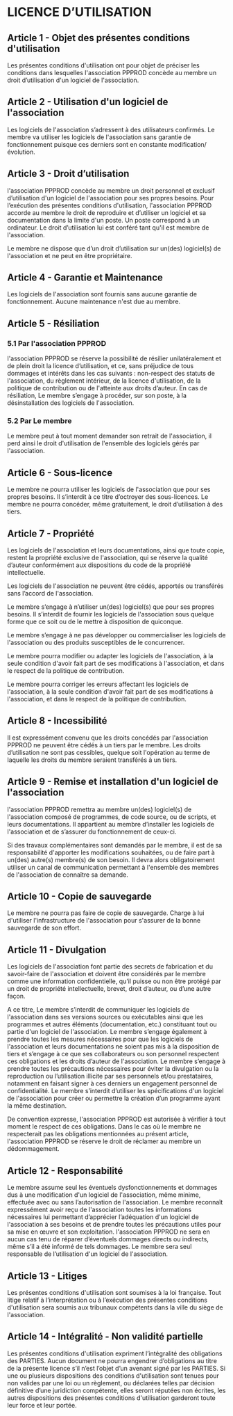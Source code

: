 # LICENCE D’UTILISATION

## Article 1 - Objet des présentes conditions d'utilisation

Les présentes conditions d'utilisation ont pour objet de préciser les conditions dans lesquelles l'association PPPROD concède au membre un droit d’utilisation d'un logiciel de l'association.


## Article 2 - Utilisation d'un logiciel de l'association

Les logiciels de l'association s’adressent à des utilisateurs confirmés. Le membre va utiliser les logiciels de l'association sans garantie de fonctionnement puisque ces derniers sont en constante modification/évolution.

## Article 3 - Droit d’utilisation

l'association PPPROD concède au membre un droit personnel et exclusif d’utilisation d'un logiciel de l'association pour ses propres besoins. Pour l’exécution des présentes conditions d'utilisation, l'association PPPROD accorde au membre le droit de reproduire et d’utiliser un logiciel et sa documentation dans la limite d'un poste. Un poste correspond à un ordinateur. Le droit d’utilisation lui est conféré tant qu'il est membre de l'association.

Le membre ne dispose que d’un droit d’utilisation sur un(des) logiciel(s) de l'association et ne peut en être propriétaire.

## Article 4 - Garantie et Maintenance

Les logiciels de l'association sont fournis sans aucune garantie de fonctionnement. Aucune maintenance n'est due au membre.

## Article 5 - Résiliation

### 5.1 Par l'association PPPROD

l'association PPPROD se réserve la possibilité de résilier unilatéralement et de plein droit la licence d’utilisation, et ce, sans préjudice de tous dommages et intérêts dans les cas suivants : non-respect des statuts de l'association, du règlement intérieur, de la licence d'utilisation, de la politique de contribution ou de l'atteinte aux droits d’auteur. En cas de résiliation, Le membre s’engage à procéder, sur son poste, à la désinstallation des logiciels de l'association.
    

### 5.2 Par Le membre

Le membre peut à tout moment demander son retrait de l'association, il perd ainsi le droit d'utilisation de l'ensemble des logiciels gérés par l'association.


## Article 6 - Sous-licence

Le membre ne pourra utiliser les logiciels de l'association que pour ses propres besoins. Il s’interdit à ce titre d’octroyer des sous-licences. Le membre ne pourra concéder, même gratuitement, le droit d’utilisation à des tiers.

## Article 7 - Propriété

Les logiciels de l'association et leurs documentations, ainsi que toute copie, restent la propriété exclusive de l'association, qui se réserve la qualité d’auteur conformément aux dispositions du code de la propriété intellectuelle.

Les logiciels de l'association ne peuvent être cédés, apportés ou transférés sans l’accord de l'association. 

Le membre s’engage à n’utiliser un(des) logiciel(s) que pour ses propres besoins. Il s’interdit de fournir les logiciels de l'association sous quelque forme que ce soit ou de le mettre à disposition de quiconque.
    
Le membre s’engage à ne pas développer ou commercialiser les logiciels de l'association  ou des produits susceptibles de le concurrencer.
    
Le membre pourra modifier ou adapter les logiciels de l'association, à la seule condition d'avoir fait part de ses modifications à l'association, et dans le respect de la politique de contribution.
    
Le membre pourra corriger les erreurs affectant les logiciels de l'association, à la seule condition d'avoir fait part de ses modifications à l'association, et dans le respect de la politique de contribution.
    
## Article 8 - Incessibilité

Il est expressément convenu que les droits concédés par l'association PPPROD ne peuvent être cédés à un tiers par le membre. Les droits d’utilisation ne sont pas cessibles, quelque soit l'opération au terme de laquelle les droits du membre seraient transférés à un tiers.

## Article 9 - Remise et installation d'un logiciel de l'association

l'association PPPROD remettra au membre un(des) logiciel(s) de l'association composé de programmes, de code source, ou de scripts, et leurs documentations. Il appartient au membre d’installer les logiciels de l'association et de s’assurer du fonctionnement de ceux-ci. 

Si des travaux complémentaires sont demandés par le membre, il est de sa responsabilité d'apporter les modifications souhaitées, ou de faire part à un(des) autre(s) membre(s) de son besoin. Il devra alors obligatoirement utiliser un canal de communication permettant à l'ensemble des membres de l'association de connaître sa demande.

## Article 10 - Copie de sauvegarde

Le membre ne pourra pas faire de copie de sauvegarde. Charge à lui d'utiliser l'infrastructure de l'association pour s'assurer de la bonne sauvegarde de son effort.

## Article 11 - Divulgation

Les logiciels de l'association font partie des secrets de fabrication et du savoir-faire de l'association et doivent être considérés par le membre comme une information confidentielle, qu’il puisse ou non être protégé par un droit de propriété intellectuelle, brevet, droit d’auteur, ou d’une autre façon.

A ce titre, Le membre s’interdit de communiquer les logiciels de l'association dans ses versions sources ou exécutables ainsi que les programmes et autres éléments (documentation, etc.) constituant tout ou partie d'un logiciel de l'association. Le membre s’engage également à prendre toutes les mesures nécessaires pour que les logiciels de l'association et leurs documentations ne soient pas mis à la disposition de tiers et s’engage à ce que ses collaborateurs ou son personnel respectent ces obligations et les droits d’auteur de l'association. Le membre s’engage à prendre toutes les précautions nécessaires pour éviter la divulgation ou la reproduction ou l’utilisation illicite par ses personnels et/ou prestataires, notamment en faisant signer à ces derniers un engagement personnel de confidentialité. Le membre s’interdit d’utiliser les spécifications d'un logiciel de l'association pour créer ou permettre la création d’un programme ayant la même destination.

De convention expresse, l'association PPPROD est autorisée à vérifier à tout moment le respect de ces obligations. Dans le cas où le membre ne respecterait pas les obligations mentionnées au présent article, l'association PPPROD se réserve le droit de réclamer au membre un dédommagement.

## Article 12 - Responsabilité

Le membre assume seul les éventuels dysfonctionnements et dommages dus à une modification d'un logiciel de l'association, même minime, effectuée avec ou sans l’autorisation de l'association. Le membre reconnaît expressément avoir reçu de l'association toutes les informations nécessaires lui permettant d’apprécier l’adéquation d'un logiciel de l'association à ses besoins et de prendre toutes les précautions utiles pour sa mise en œuvre et son exploitation. l'association PPPROD ne sera en aucun cas tenu de réparer d’éventuels dommages directs ou indirects, même s’il a été informé de tels dommages. Le membre sera seul responsable de l’utilisation d'un logiciel de l'association.

## Article 13 - Litiges

Les présentes conditions d'utilisation sont soumises à la loi française. Tout litige relatif à l’interprétation ou à l’exécution des présentes conditions d'utilisation sera soumis aux tribunaux compétents dans la ville du siège de l'association.

## Article 14 - Intégralité - Non validité partielle

Les présentes conditions d'utilisation expriment l’intégralité des obligations des PARTIES. Aucun document ne pourra engendrer d’obligations au titre de la présente licence s’il n’est l’objet d’un avenant signé par les PARTIES. Si une ou plusieurs dispositions des conditions d'utilisation sont tenues pour non valides par une loi ou un règlement, ou déclarées telles par décision définitive d’une juridiction compétente, elles seront réputées non écrites, les autres dispositions des présentes conditions d'utilisation garderont toute leur force et leur portée.

